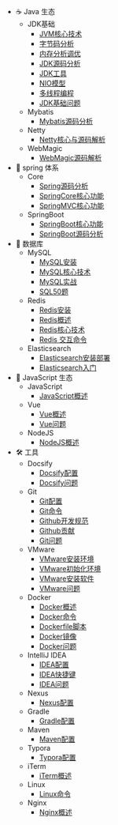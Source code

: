 - ☕️ Java 生态
  - JDK基础
    - [JVM核心技术](java_ecosystem/jdk_base/jvm_core)
    - [字节码分析](java_ecosystem/jdk_base/bytecode_analysis)
    - [内存分析调优](java_ecosystem/jdk_base/memory_analysis_and_optimization)
    - [JDK源码分析](java_ecosystem/jdk_base/jdk_source_code_analysis)
    - [JDK工具](java_ecosystem/jdk_base/jdk_tools)
    - [NIO模型](java_ecosystem/jdk_base/nio_model)
    - [多线程编程](java_ecosystem/jdk_base/multithread)
    - [JDK基础问题](java_ecosystem/jdk_base/jdk_base_problem)
  - Mybatis
    - [Mybatis源码分析](java_ecosystem/mybatis/mybatis_code_analysis)
  - Netty
    - [Netty核心与源码解析](java_ecosystem/netty/netty_code_analysis)
  - WebMagic
    - [WebMagic源码解析](java_ecosystem/webmagic/webmagic_code_analysis)
- 🫘 spring 体系
  - Core
    - [Spring源码分析](spring/core/code_analysis)
    - [SpringCore核心功能](spring/core/spring_core)
    - [SpringMVC核心功能](spring/core/spring_mvc)
  - SpringBoot
    - [SpringBoot核心功能](spring/springboot/springboot_core)
    - [SpringBoot源码分析](spring/springboot/springboot_code_analysis)
- 🧰 数据库
  - MySQL
    - [MySQL安装](database/mysql/mysql_install)
    - [MySQL核心技术](database/mysql/mysql_core)
    - [MySQL实战](database/mysql/mysql_practice)
    - [SQL50题](database/mysql/sql_50_subject)
  - Redis
    - [Redis安装](database/redis/redis_install)
    - [Redis概述](database/redis/redis_overview)
    - [Redis核心技术](database/redis/redis_core)
    - [Redis 交互命令](database/redis/redis_command)
  - Elasticsearch
    - [Elasticsearch安装部署](database/elasticsearch/elasticsearch_install)
    - [Elasticsearch入门](database/elasticsearch/elasticsearch_overview)
- 🍒 JavaScript 生态
  - JavaScript
    - [JavaScript概述](javascript_ecosystem/javascript/javascript_overview)
  - Vue
    - [Vue概述](javascript_ecosystem/vue/vue_overview)
    - [Vue问题](javascript_ecosystem/vue/vue_problem)
  - NodeJS
    - [NodeJS概述](javascript_ecosystem/nodejs/nodejs_overview)
- 🛠️ 工具
  - Docsify
    - [Docsify配置](tool/docsify/docsify_config)
    - [Docsify问题](tool/docsify/docsify_problem)
  - Git
    - [Git配置](tool/git/git_config)
    - [Git命令](tool/git/git_command)
    - [Github开发规范](tool/git/git_dev_standards)
    - [Github贡献](tool/git/git_contribution)
    - [Git问题](tool/git/git_problem)
  - VMware
    - [VMware安装环境](tool/vmware/vmware_install_env)
    - [VMware初始化环境](tool/vmware/vmware_init_env)
    - [VMware安装软件](tool/vmware/vmware_install_software)
    - [VMware问题](tool/vmware/vmware_problem)
  - Docker
    - [Docker概述](tool/docker/docker_overview)
    - [Docker命令](tool/docker/docker_command)
    - [Dockerfile脚本](tool/docker/docker_file_script)
    - [Docker镜像](tool/docker/docker_image)
    - [Docker问题](tool/docker/docker_problem)
  - IntelliJ IDEA
    - [IDEA配置](tool/intellij_idea/idea_config)
    - [IDEA快捷键](tool/intellij_idea/idea_shortcut_key)
    - [IDEA问题](tool/intellij_idea/idea_problem)
  - Nexus
    - [Nexus配置](tool/nexus/nexus_config)
  - Gradle
    - [Gradle配置](tool/gradle/gradle_config)
  - Maven
    - [Maven配置](tool/maven/maven_config)
  - Typora
    - [Typora配置](tool/typora/typora_config)
  - iTerm
    - [iTerm概述](tool/iterm/iterm_overview)
  - Linux
    - [Linux命令](tool/linux/linux_command)
  - Nginx
    - [Nginx概述](tool/nginx/nginx_overview)
